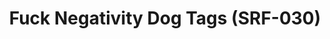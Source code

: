 ---
ee_id: '4306'
site: '1'
type: '2'
url: 2015-162-fuck-negativity-dog-tags-srf-030
title: Fuck Negativity Dog Tags (SRF-030)
year: '2015'
display_year: '2015'
medium: Dog tags ...
dims:
pitch:
ps:
live_url:
related: "[4277] [2014-088-going-negative-lakes] 2014-088 Going Negative / Lakes"
youtube:
related_code:
imgs: fuck-negativity-dogtag-SRF-030-2015-162-detail-database-ih.jpg,fuck-negativity-dogtag-SRF-030-2015-162-full-1-database-ih.jpg
subheading:
download:
add_credit:
commission:
layout: things-i-made
---